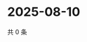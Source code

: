 # 2025-08-10

共 0 条

<!-- BEGIN ZHIHUVIDEO -->
<!-- 最后更新时间 Sun Aug 10 2025 06:11:05 GMT+0800 (China Standard Time) -->

<!-- END ZHIHUVIDEO -->
